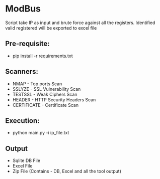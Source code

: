 #  ModBus 

Script take IP as input and brute force against all the registers. Identified valid registered will be exported to excel file

## Pre-requisite:
* pip install -r requirements.txt


## Scanners:
* NMAP - Top ports Scan
* SSLYZE - SSL Vulnerability Scan
* TESTSSL - Weak Ciphers Scan
* HEADER - HTTP Security Headers Scan
* CERTIFICATE - Certificate Scan


## Execution:
* python main.py -i ip_file.txt

## Output
* Sqlite DB File
* Excel File
* Zip File (Contains - DB, Excel and all the tool output)

